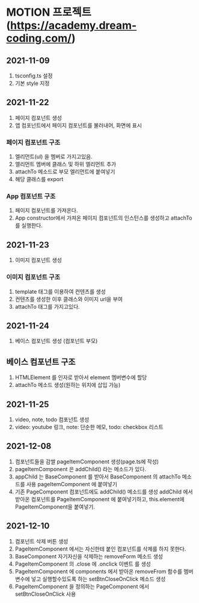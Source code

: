 # MOTION 프로젝트 (https://academy.dream-coding.com/)

## 2021-11-09
1. tsconfig.ts 설정
2. 기본 style 지정

## 2021-11-22
1. 페이지 컴포넌트 생성
2. 앱 컴포넌트에서 페이지 컴포넌트를 불러내어, 화면에 표시

### 페이지 컴포넌트 구조
1. 엘리먼트(ul) 을 멤버로 가지고있음.
2. 엘리먼트 멤버에 클래스 및 하위 엘리먼트 추가
3. attachTo 메소드로 부모 엘리먼트에 붙여넣기
4. 해당 클래스를 export

### App 컴포넌트 구조
1. 페이지 컴포넌트를 가져온다.
2. App constructor에서 가져온 페이지 컴포넌트의 인스턴스를 생성하고 attachTo 를 실행한다.

## 2021-11-23
1. 이미지 컴포넌트 생성

### 이미지 컴포넌트 구조
1. template 태그를 이용하여 컨텐츠를 생성
2. 컨텐츠를 생성한 이후 클래스와 이미지 url을 부여
3. attachTo 태그를 가지고있다.


## 2021-11-24
1. 베이스 컴포넌트 생성 (컴포넌트 부모)

## 베이스 컴포넌트 구조
1. HTMLElement 를 인자로 받아서 element 멤버변수에 할당
2. attachTo 메소드 생성(원하는 위치에 삽입 가능)

## 2021-11-25
1. video, note, todo 컴포넌트 생성
2. video: youtube 링크, note: 단순한 메모, todo: checkbox 리스트

## 2021-12-08
1. 컴포넌트들을 감쌀 pageItemComponent 생성(page.ts에 작성)
2. pageItemComponent 은 addChild() 라는 메소드가 있다.
3. appChild 는 BaseComponent 를 받아서 BaseComponent 의 attachTo 메소드를 사용 pageItemComponent 에 붙여넣기
4. 기존 PageComponent 컴포넌트에도 addChild() 메소드를 생성 addChild 에서 받아온 컴포넌트를 PageItemComponent 에 붙여넣기하고, this.element에 PageItemComponent을 붙여넣기.


## 2021-12-10
1. 컴포넌트 삭제 버튼 생성
2. PageItemComponent 에서는 자신한테 붙인 컴포넌트를 삭제를 하지 못한다.
3. BaseComponent 자기자신을 삭제하는 removeForm 메소드 생성
4. PageItemComponent 의 .close 에 .onclick 이벤트 를 생성
5. PageItemComponent 에 components 에서 받아온 removeFrom 함수를 멤버변수에 넣고 실행할수있도록 하는 setBtnCloseOnClick 메소드 생성
5. PageItemComponent 을 정의하는 PageComponent 에서 setBtnCloseOnClick 사용
